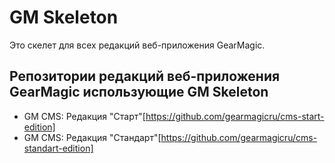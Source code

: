 # GM Skeleton

Это скелет для всех редакций веб-приложения GearMagic.

## Репозитории редакций веб-приложения GearMagic использующие GM Skeleton
- GM CMS: Редакция "Cтарт"[https://github.com/gearmagicru/cms-start-edition]
- GM CMS: Редакция "Cтандарт"[https://github.com/gearmagicru/cms-standart-edition]
